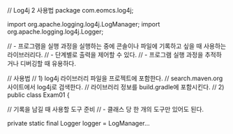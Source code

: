 // Log4j 2 사용법
package com.eomcs.log4j;

import org.apache.logging.log4j.LogManager;
import org.apache.logging.log4j.Logger;

// - 프로그램을 실행 과정을 실행하는 중에 콘솔이나 파일에 기록하고 싶을 때 사용하는 라이브러리다.
// - 단계별로 출력을 제어할 수 있다.
// - 프로그램 실행 과정을 추적하거나 디버깅할 때 유용하다.

// 사용법
// 1) log4j 라이브러리 파일을 프로젝트에 포함한다. 
//    search.maven.org 사이트에서 log4j로 검색한다.
//    라이브러리 정보를 build.gradle에 포함시킨다.
// 2) 
public class Exam01 {

  // 기록을 남길 때 사용할 도구 준비
  // - 클래스 당 한 개의 도구만 있어도 된다.

  private static final Logger logger = LogManager…